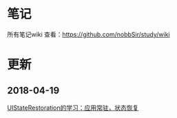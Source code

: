# 笔记
所有笔记wiki 查看：https://github.com/nobbSir/study/wiki
# 更新
## 2018-04-19
[UIStateRestoration的学习：应用常驻，状态恢复](https://github.com/nobbSir/study/wiki/UIStateRestoration%E7%9A%84%E5%AD%A6%E4%B9%A0%EF%BC%9A%E5%BA%94%E7%94%A8%E5%B8%B8%E9%A9%BB%EF%BC%8C%E7%8A%B6%E6%80%81%E6%81%A2%E5%A4%8D)

